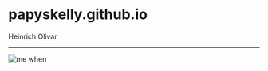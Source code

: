 # papyskelly.github.io
Heinrich Olivar

---

![me when](https://pbs.twimg.com/media/FC9D8fMX0AMOFcI?format=jpg&name=large)
